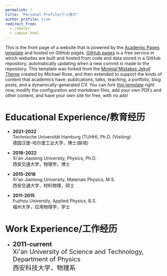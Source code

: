 ```yaml
---
permalink: /
title: "Personal Profile/个人简介"
author_profile: true
redirect_from: 
  - /about/
  - /about.html
---
```


This is the front page of a website that is powered by the [Academic Pages template](https://github.com/academicpages/academicpages.github.io) and hosted on GitHub pages. [GitHub pages](https://pages.github.com) is a free service in which websites are built and hosted from code and data stored in a GitHub repository, automatically updating when a new commit is made to the repository. This template was forked from the [Minimal Mistakes Jekyll Theme](https://mmistakes.github.io/minimal-mistakes/) created by Michael Rose, and then extended to support the kinds of content that academics have: publications, talks, teaching, a portfolio, blog posts, and a dynamically-generated CV. You can fork [this template](https://github.com/academicpages/academicpages.github.io) right now, modify the configuration and markdown files, add your own PDFs and other content, and have your own site for free, with no ads!

Educational Experience/教育经历
======
- **2021-2022**  
  Technische Universität Hamburg (TUHH), Ph.D. (Visiting)  
  德国汉堡-哈尔堡工业大学，博士(联培)

- **2018-2022**  
  Xi'an Jiaotong University, Physics, Ph.D.  
  西安交通大学，物理学，博士

- **2015-2018**  
  Xi'an Jiaotong University, Materials Physics, M.S.  
  西安交通大学，材料物理，硕士

- **2011-2015**  
  Fuzhou University, Applied Physics, B.S.  
  福州大学，应用物理学，学士

Work Experience/工作经历
======
- <span style="font-size: 20px;">**2011-current**</span>  
  <span style="font-size: 20px;">Xi'an University of Science and Technology, Department of Physics</span>  
  <span style="font-size: 20px;">西安科技大学，物理系</span>
